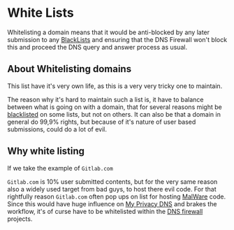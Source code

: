 # White Lists
Whitelisting a domain means that it would be anti-blocked by any later
submission to any [BlackLists][BlackLists] and
ensuring that the DNS Firewall won't block this and proceed the DNS query
and answer process as usual.

## About Whitelisting domains
This list have it's very own life, as this is a very very tricky one to
maintain.

The reason why it's hard to maintain such a list is, it have to balance
between what is going on with a domain, that for several reasons might be
[blacklisted][BlackLists] on some lists, but not
on others. It can also be that a domain in general do 99,9% rights, but
because of it's nature of user based submissions, could do a lot of evil.

## Why white listing
If we take the example of `Gitlab.com`

`Gitlab.com` is 10% user submitted contents, but for the very same reason
also a widely used target from bad guys, to host there evil code. For that
rightfully reason `Gitlab.com` often pop ups on list for hosting
[MalWare][MalWare] code. Since this would have
huge influence on [My Privacy DNS][My Privacy DNS] and brakes the
workflow, it's of curse have to be whitelisted within the
[DNS firewall][DNS firewall] projects.


[BlackLists]: https://framagit.org/my-privacy-dns/support/-/wikis/BlackLists
[DNS firewall]: https://framagit.org/my-privacy-dns/support/-/wikis/DnsFirewall
[MalWare]: https://framagit.org/my-privacy-dns/support/-/wikis/MalWare
[My Privacy DNS]: https://mypdns.org/ "DNS Firewall through RPZ (Response Policy Zones"
